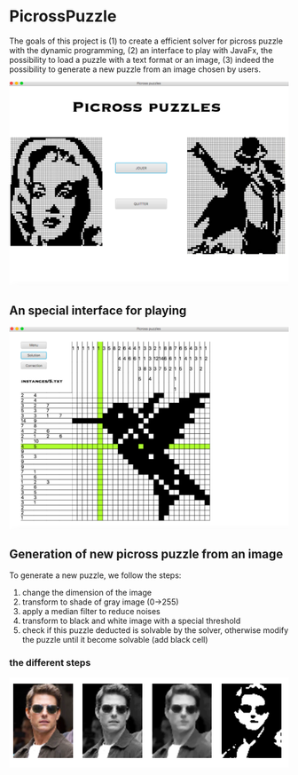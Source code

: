 # PicrossPuzzle
The goals of this project is (1) to create a efficient solver for picross puzzle with the dynamic programming, (2) an interface to play with JavaFx, the possibility to load a puzzle with a text format or an image, (3) indeed the possibility to generate a new puzzle from an image chosen by users.

![image of the menu](doc/menu.png)
## An special interface for playing 
![image of the interface for gaming](doc/game_interface.png)
## Generation of new picross puzzle from an image
To generate a new puzzle, we follow the steps:
1. change the dimension of the image
2. transform to shade of gray image (0->255)
3. apply a median filter to reduce noises
4. transform to black and white image with a special threshold 
5. check if this puzzle deducted is solvable by the solver, otherwise modify the puzzle until it become solvable (add black cell) 
### the different steps 
![images to explain the image processing](doc/image_processing.png)

